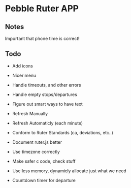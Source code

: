 # Pebble Ruter APP

## Notes
Important that phone time is correct!

## Todo
* Add icons
* Nicer menu

* Handle timeouts, and other errors

* Handle empty stops/departures

* Figure out smart ways to have text

* Refresh Manually
* Refresh Automaticly (each minute)

* Conform to Ruter Standards (ca, deviations, etc..)

* Document ruter.js better

* Use timezone correctly

* Make safer c code, check stuff

* Use less memory, dynamicly allocate just what we need

* Countdown timer for departure